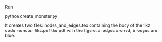 Run

python create_monster.py

It creates two files:
nodes_and_edges.tex	 containing the body of the tikz code
monster_tikz.pdf 	the pdf with the figure. a-edges are red, b-edges are blue.

